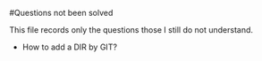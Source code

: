 #Questions not been solved

This file records only the questions those I still do not understand.

* How to add a DIR by GIT?
